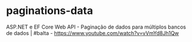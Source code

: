 # paginations-data
ASP.NET e EF Core Web API - Paginação de dados para múltiplos bancos de dados | #balta - https://www.youtube.com/watch?v=vVmYd8Jh1Qw
